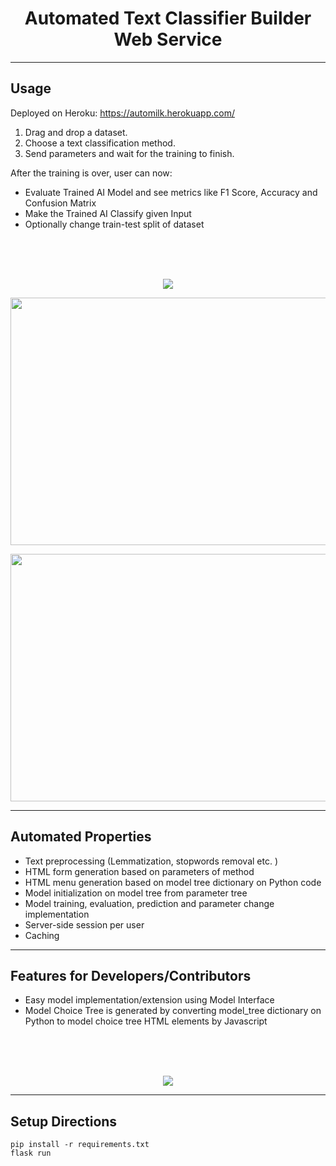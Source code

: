 <h1 align="center">Automated Text Classifier Builder Web Service</h1>
    
---
## Usage    

Deployed on Heroku: https://automilk.herokuapp.com/
1.  Drag and drop a dataset.
2.  Choose a text classification method.
3.  Send parameters and wait for the training to finish.

After the training is over, user can now: 
-  Evaluate Trained AI Model and see metrics like F1 Score, Accuracy and Confusion Matrix
-  Make the Trained AI Classify given Input
-  Optionally change train-test split of dataset 

<br>
<br>
<br>
<p align="center">
    <img src="https://github.com/DevMilk/AutoNLPClassifier/blob/local/usage/usage.gif">
</p>            

<p align="center">
  <img width =704 height=396 src="https://github.com/DevMilk/AutoNLPClassifier/blob/local/usage/screenshot.png">
</p>        
<p align="center">
  <img width =704 height=396 src="https://github.com/DevMilk/AutoNLPClassifier/blob/local/usage/screenshot2.png">
</p>       

---

## Automated Properties

-  Text preprocessing (Lemmatization, stopwords removal etc. )
-  HTML form generation based on parameters of method
-  HTML menu generation based on model tree dictionary on Python code
-  Model initialization on model tree from parameter tree
-  Model training, evaluation, prediction and parameter change implementation
-  Server-side session per user
-  Caching
---

## Features for Developers/Contributors    

-  Easy model implementation/extension using Model Interface
-  Model Choice Tree is generated by converting model_tree dictionary on Python to model choice tree HTML elements by Javascript 
<br>
<br>
<br>
<p align="center">
    <img src="https://github.com/DevMilk/AutoNLPClassifier/blob/local/usage/screenshot3.png">
</p>     

---
## Setup Directions


    pip install -r requirements.txt
    flask run


